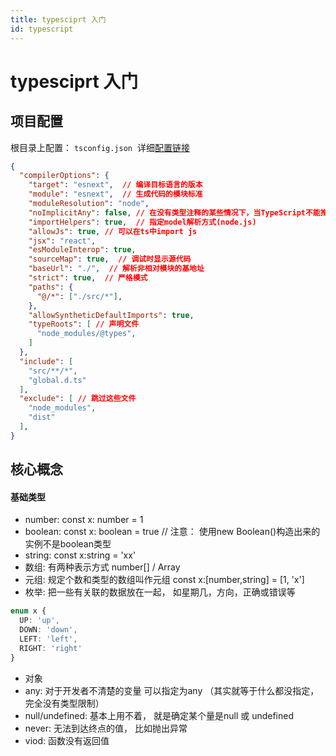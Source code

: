 ```yaml
---
title: typesciprt 入门
id: typescript
---
```


# typesciprt 入门

## 项目配置
根目录上配置： `tsconfig.json`  详细[配置链接](https://www.tslang.cn/docs/handbook/tsconfig-json.html)
```json
{
  "compilerOptions": {
    "target": "esnext",  // 编译目标语言的版本
    "module": "esnext",  // 生成代码的模块标准
    "moduleResolution": "node",
    "noImplicitAny": false, // 在没有类型注释的某些情况下，当TypeScript不能推断出变量的类型时，它会为变量返回到any类型
    "importHelpers": true,  // 指定model解析方式(node.js)
    "allowJs": true, // 可以在ts中import js
    "jsx": "react",
    "esModuleInterop": true,
    "sourceMap": true,  // 调试时显示源代码
    "baseUrl": "./",  // 解析非相对模块的基地址
    "strict": true,  // 严格模式
    "paths": {
      "@/*": ["./src/*"],
    },
    "allowSyntheticDefaultImports": true,
    "typeRoots": [ // 声明文件
      "node_modules/@types",
    ]
  },
  "include": [
    "src/**/*",
    "global.d.ts"
  ],
  "exclude": [ // 跳过这些文件
    "node_modules",
    "dist"
  ],
}

```
## 核心概念
#### 基础类型

- number: const x: number = 1
- boolean: const x: boolean = true // 注意： 使用new Boolean()构造出来的实例不是boolean类型
- string: const x:string = 'xx'
- 数组: 有两种表示方式 number[] / Array<number>
- 元组: 规定个数和类型的数组叫作元组  const x:[number,string] = [1, 'x']
- 枚举:  把一些有关联的数据放在一起， 如星期几，方向，正确或错误等
```typescript
enum x {
  UP: 'up',
  DOWN: 'down',
  LEFT: 'left',
  RIGHT: 'right'
}
```

- 对象
- any: 对于开发者不清楚的变量 可以指定为any （其实就等于什么都没指定，完全没有类型限制）
- null/undefined: 基本上用不着， 就是确定某个量是null 或 undefined
- never: 无法到达终点的值， 比如抛出异常
- viod: 函数没有返回值

